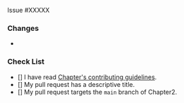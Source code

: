 <!-- If your pull request relates to a GitHub issue, replace the XXXXX below with the issue number. For e.g. Closes #12. The issue #12 will automatically get closed when this PR gets merged. -->
Issue #XXXXX

<!-- Tell us in detail about the changes you made and how it will affect the platform. -->
### Changes

- 

<!-- Please follow the below checklist and put an `x` in each of the boxes to agree with the statement, like this: [x]. It will ensure that our team takes your pull request seriously. -->
### Check List

- [] I have read [Chapter's contributing guidelines](https://github.com/Hanneses/chapter2/blob/main/CONTRIBUTING.md).
- [] My pull request has a descriptive title.
- [] My pull request targets the `main` branch of Chapter2.
